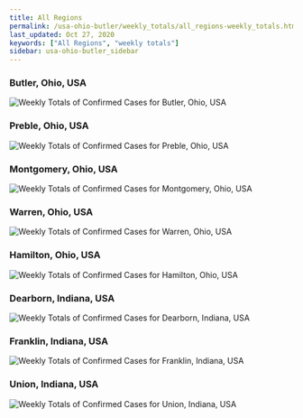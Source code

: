 ```yaml
---
title: All Regions
permalink: /usa-ohio-butler/weekly_totals/all_regions-weekly_totals.html
last_updated: Oct 27, 2020
keywords: ["All Regions", "weekly totals"]
sidebar: usa-ohio-butler_sidebar
---
```


<h3>Butler, Ohio, USA</h3>

![Weekly Totals of Confirmed Cases for Butler, Ohio, USA](/covid_tracker/images/graphs/usa-ohio-butler-weekly_totals_graph.png)

<h3>Preble, Ohio, USA</h3>

![Weekly Totals of Confirmed Cases for Preble, Ohio, USA](/covid_tracker/images/graphs/usa-ohio-preble-weekly_totals_graph.png)

<h3>Montgomery, Ohio, USA</h3>

![Weekly Totals of Confirmed Cases for Montgomery, Ohio, USA](/covid_tracker/images/graphs/usa-ohio-montgomery-weekly_totals_graph.png)

<h3>Warren, Ohio, USA</h3>

![Weekly Totals of Confirmed Cases for Warren, Ohio, USA](/covid_tracker/images/graphs/usa-ohio-warren-weekly_totals_graph.png)

<h3>Hamilton, Ohio, USA</h3>

![Weekly Totals of Confirmed Cases for Hamilton, Ohio, USA](/covid_tracker/images/graphs/usa-ohio-hamilton-weekly_totals_graph.png)

<h3>Dearborn, Indiana, USA</h3>

![Weekly Totals of Confirmed Cases for Dearborn, Indiana, USA](/covid_tracker/images/graphs/usa-indiana-dearborn-weekly_totals_graph.png)

<h3>Franklin, Indiana, USA</h3>

![Weekly Totals of Confirmed Cases for Franklin, Indiana, USA](/covid_tracker/images/graphs/usa-indiana-franklin-weekly_totals_graph.png)

<h3>Union, Indiana, USA</h3>

![Weekly Totals of Confirmed Cases for Union, Indiana, USA](/covid_tracker/images/graphs/usa-indiana-union-weekly_totals_graph.png)
